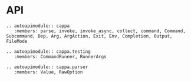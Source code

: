 # API

```{eval-rst}
.. autoapimodule:: cappa
   :members: parse, invoke, invoke_async, collect, command, Command, Subcommand, Dep, Arg, ArgAction, Exit, Env, Completion, Output, FileMode
```

```{eval-rst}
.. autoapimodule:: cappa.testing
   :members: CommandRunner, RunnerArgs
```

```{eval-rst}
.. autoapimodule:: cappa.parser
   :members: Value, RawOption
```
